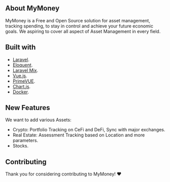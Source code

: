 ## About MyMoney

MyMoney is a Free and Open Source solution for asset management, tracking spending, to stay in control and achieve your future economic goals. 
We aspiring to cover all aspect of Asset Management in every field.

## Built with
- [Laravel](https://laravel.com).
- [Eloquent](https://laravel.com/docs/eloquent).
- [Laravel Mix](https://laravel-mix.com/).
- [Vue.js](https://vuejs.org/).
- [PrimeVUE](https://www.primefaces.org/primevue/#/).
- [Chart.js](https://www.chartjs.org/).
- [Docker](https://www.docker.com/).

## New Features

We want to add various Assets:
 - Crypto: Portfolio Tracking on CeFi and DeFi, Sync with major exchanges.
 - Real Estate: Assessment Tracking based on Location and more parameters.
 - Stocks.

## Contributing

Thank you for considering contributing to MyMoney! ❤

